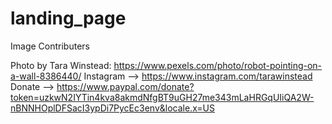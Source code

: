 # landing_page

Image Contributers

Photo by Tara Winstead: https://www.pexels.com/photo/robot-pointing-on-a-wall-8386440/
Instagram --> https://www.instagram.com/tarawinstead
Donate --> https://www.paypal.com/donate?token=uzkwN2IYTin4kva8akmdNfgBT9uGH27me343mLaHRGqUIiQA2W-nBNNHOplDFSacI3ypDi7PycEc3env&locale.x=US